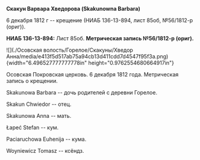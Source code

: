 **Скакун Варвара Хведорова (Skakunowna Barbara)**

6 декабря 1812 г -- крещение (НИАБ 136-13-894, лист 85об, №56/1812-р
(ориг)).

**НИАБ 136-13-894:** Лист 85об. **Метрическая запись №56/1812-р
(ориг).**

![](./Осовская волость/Горелое/Скакуны/Хведор Анна/media/e413f5d517ab75a94cb13d411cdd7d4547f95f3a.png){width="6.496527777777778in"
height="0.9762554680664917in"}

Осовская Покровская церковь. 6 декабря 1812 года. Метрическая запись о
крещении.

Skakunowa Barbara -- дочь родителей с деревни Горелое.

Skakun Chwiedor -- отец.

Skakunowa Anna -- мать.

Łapeć Stefan -- кум.

Paciaruchowa Euhenija -- кума.

Woyniewicz Tomasz -- ксёндз.
